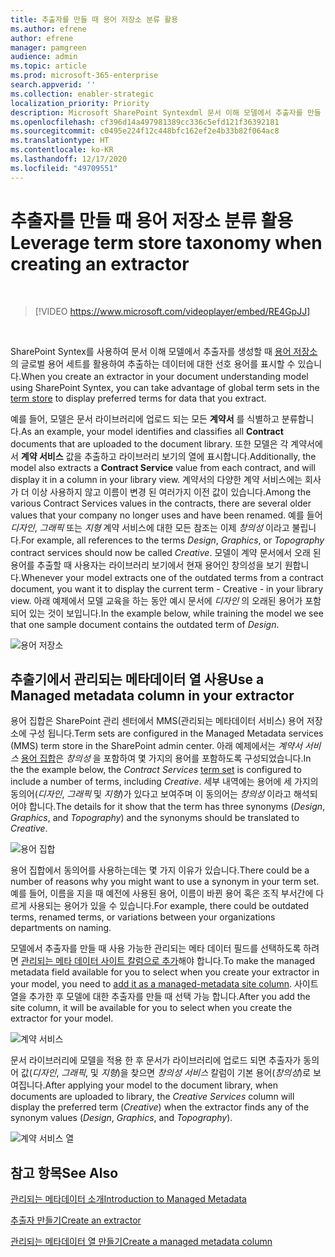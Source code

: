 ```yaml
---
title: 추출자를 만들 때 용어 저장소 분류 활용
ms.author: efrene
author: efrene
manager: pamgreen
audience: admin
ms.topic: article
ms.prod: microsoft-365-enterprise
search.appverid: ''
ms.collection: enabler-strategic
localization_priority: Priority
description: Microsoft SharePoint Syntexdml 문서 이해 모델에서 추출자를 만들 때 용어 저장소 분류를 활용 하세요.
ms.openlocfilehash: cf396d14a497981389cc336c5efd121f36392181
ms.sourcegitcommit: c0495e224f12c448bfc162ef2e4b33b82f064ac8
ms.translationtype: HT
ms.contentlocale: ko-KR
ms.lasthandoff: 12/17/2020
ms.locfileid: "49709551"
---
```

# <a name="leverage-term-store-taxonomy-when-creating-an-extractor"></a><span data-ttu-id="d1bb1-103">추출자를 만들 때 용어 저장소 분류 활용</span><span class="sxs-lookup"><span data-stu-id="d1bb1-103">Leverage term store taxonomy when creating an extractor</span></span>

</br>

> [!VIDEO https://www.microsoft.com/videoplayer/embed/RE4GpJJ]  

</br>

<span data-ttu-id="d1bb1-104">SharePoint Syntex를 사용하여 문서 이해 모델에서 추출자를 생성할 때 [ 용어 저장소](https://docs.microsoft.com/sharepoint/managed-metadata)의 글로벌 용어 세트를 활용하여 추출하는 데이터에 대한 선호 용어를 표시할 수 있습니다.</span><span class="sxs-lookup"><span data-stu-id="d1bb1-104">When you create an extractor in your document understanding model using SharePoint Syntex, you can take advantage of global term sets in the [term store](https://docs.microsoft.com/sharepoint/managed-metadata) to display preferred terms for data that you extract.</span></span>  

<span data-ttu-id="d1bb1-105">예를 들어, 모델은 문서 라이브러리에 업로드 되는 모든 **계약서** 를 식별하고 분류합니다.</span><span class="sxs-lookup"><span data-stu-id="d1bb1-105">As an example, your model identifies and classifies all **Contract** documents that are uploaded to the document library.</span></span>  <span data-ttu-id="d1bb1-106">또한 모델은 각 계약서에서 **계약 서비스** 값을 추출하고 라이브러리 보기의 열에 표시합니다.</span><span class="sxs-lookup"><span data-stu-id="d1bb1-106">Additionally, the model also extracts a **Contract Service** value from each contract, and will display it in a column in your library view.</span></span> <span data-ttu-id="d1bb1-107">계약서의 다양한 계약 서비스에는 회사가 더 이상 사용하지 않고 이름이 변경 된 여러가지 이전 값이 있습니다.</span><span class="sxs-lookup"><span data-stu-id="d1bb1-107">Among the various Contract Services values in the contracts, there are several older values that your company no longer uses and have been renamed.</span></span> <span data-ttu-id="d1bb1-108">예를 들어 *디자인*, *그래픽* 또는 *지형* 계약 서비스에 대한 모든 참조는 이제 *창의성* 이라고 불립니다.</span><span class="sxs-lookup"><span data-stu-id="d1bb1-108">For example, all references to the terms *Design*, *Graphics*, or *Topography* contract services should now be called *Creative*.</span></span> <span data-ttu-id="d1bb1-109">모델이 계약 문서에서 오래 된 용어를 추출할 때 사용자는 라이브러리 보기에서 현재 용어인 창의성을 보기 원합니다.</span><span class="sxs-lookup"><span data-stu-id="d1bb1-109">Whenever your model extracts one of the outdated terms from a contract document, you want it to display the current term - Creative - in your library view.</span></span> <span data-ttu-id="d1bb1-110">아래 예제에서 모델 교육을 하는 동안 예시 문서에 *디자인* 의 오래된 용어가 포함되어 있는 것이 보입니다.</span><span class="sxs-lookup"><span data-stu-id="d1bb1-110">In the example below, while training the model we see that one sample document contains the outdated term of *Design*.</span></span>

   ![용어 저장소](../media/content-understanding/design.png)</br>

## <a name="use-a-managed-metadata-column-in-your-extractor"></a><span data-ttu-id="d1bb1-112">추출기에서 관리되는 메타데이터 열 사용</span><span class="sxs-lookup"><span data-stu-id="d1bb1-112">Use a Managed metadata column in your extractor</span></span>

<span data-ttu-id="d1bb1-113">용어 집합은 SharePoint 관리 센터에서 MMS(관리되는 메타데이터 서비스) 용어 저장소에 구성 됩니다.</span><span class="sxs-lookup"><span data-stu-id="d1bb1-113">Term sets are configured in the Managed Metadata services (MMS) term store in the SharePoint admin center.</span></span> <span data-ttu-id="d1bb1-114">아래 예제에서는 *계약서 서비스* [용어 집합](https://docs.microsoft.com/sharepoint/managed-metadata#term-set)은 *창의성* 을 포함하여 몇 가지의 용어를 포함하도록 구성되었습니다.</span><span class="sxs-lookup"><span data-stu-id="d1bb1-114">In the the example below, the *Contract Services* [term set](https://docs.microsoft.com/sharepoint/managed-metadata#term-set) is configured to include a number of terms, including *Creative*.</span></span>  <span data-ttu-id="d1bb1-115">세부 내역에는 용어에 세 가지의 동의어(*디자인*, *그래픽* 및 *지형*)가 있다고 보여주며 이 동의어는 *창의성* 이라고 해석되어야 합니다.</span><span class="sxs-lookup"><span data-stu-id="d1bb1-115">The details for it show that the term has three synonyms (*Design*, *Graphics*, and *Topography*) and the synonyms should be translated to *Creative*.</span></span> 

   ![용어 집합](../media/content-understanding/term-store.png)</br>

<span data-ttu-id="d1bb1-117">용어 집합에서 동의어를 사용하는데는 몇 가지 이유가 있습니다.</span><span class="sxs-lookup"><span data-stu-id="d1bb1-117">There could be a number of reasons why you might want to use a synonym in your term set.</span></span> <span data-ttu-id="d1bb1-118">예를 들어, 이름을 지을 때 예전에 사용된 용어, 이름이 바뀐 용어 혹은 조직 부서간에 다르게 사용되는 용어가 있을 수 있습니다.</span><span class="sxs-lookup"><span data-stu-id="d1bb1-118">For example, there could be outdated terms, renamed terms, or variations between your organizations departments on naming.</span></span>

<span data-ttu-id="d1bb1-119">모델에서 추출자를 만들 때 사용 가능한 관리되는 메타 데이터 필드를 선택하도록 하려면 [관리되는 메타 데이터 사이트 칼럼으로 추가](https://support.microsoft.com/office/8fad9e35-a618-4400-b3c7-46f02785d27f)해야 합니다.</span><span class="sxs-lookup"><span data-stu-id="d1bb1-119">To make the managed metadata field available for you to select when you create your extractor in your model, you need to [add it as a managed-metadata site column](https://support.microsoft.com/office/8fad9e35-a618-4400-b3c7-46f02785d27f).</span></span> <span data-ttu-id="d1bb1-120">사이트 열을 추가한 후 모델에 대한 추출자를 만들 때 선택 가능 합니다.</span><span class="sxs-lookup"><span data-stu-id="d1bb1-120">After you add the site column, it will be available for you to select when you create the extractor for your model.</span></span>

   ![계약 서비스](../media/content-understanding/contract-services.png)</br>


<span data-ttu-id="d1bb1-122">문서 라이브러리에 모델을 적용 한 후 문서가 라이브러리에 업로드 되면 추출자가 동의어 값(*디자인*, *그래픽*, 및 *지형*)을 찾으면 *창의성 서비스* 칼럼이 기본 용어(*창의성*)로 보여집니다.</span><span class="sxs-lookup"><span data-stu-id="d1bb1-122">After applying your model to the document library, when documents are uploaded to library, the *Creative Services* column will display the preferred term (*Creative*) when the extractor finds any of the synonym values (*Design*, *Graphics*, and *Topography*).</span></span>

   ![계약 서비스 열](../media/content-understanding/creative.png)</br>


## <a name="see-also"></a><span data-ttu-id="d1bb1-124">참고 항목</span><span class="sxs-lookup"><span data-stu-id="d1bb1-124">See Also</span></span>
[<span data-ttu-id="d1bb1-125">관리되는 메타데이터 소개</span><span class="sxs-lookup"><span data-stu-id="d1bb1-125">Introduction to Managed Metadata</span></span>](https://docs.microsoft.com/sharepoint/managed-metadata#terms)

[<span data-ttu-id="d1bb1-126">추출자 만들기</span><span class="sxs-lookup"><span data-stu-id="d1bb1-126">Create an extractor</span></span>](create-an-extractor.md)

[<span data-ttu-id="d1bb1-127">관리되는 메타데이터 열 만들기</span><span class="sxs-lookup"><span data-stu-id="d1bb1-127">Create a managed metadata column</span></span>](https://support.microsoft.com/office/create-a-managed-metadata-column-8fad9e35-a618-4400-b3c7-46f02785d27f?redirectSourcePath=%252farticle%252fc2a06717-8105-4aea-890d-3082853ab7b7&ui=en-US&rs=en-US&ad=US)





